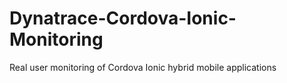 # Dynatrace-Cordova-Ionic-Monitoring
Real user monitoring of Cordova Ionic hybrid mobile applications 
